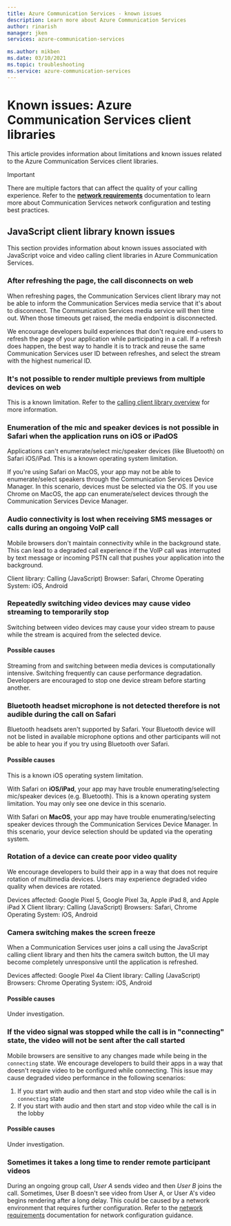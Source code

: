 ```yaml
---
title: Azure Communication Services - known issues
description: Learn more about Azure Communication Services
author: rinarish
manager: jken
services: azure-communication-services

ms.author: mikben
ms.date: 03/10/2021
ms.topic: troubleshooting
ms.service: azure-communication-services
---
```


# Known issues: Azure Communication Services client libraries
This article provides information about limitations and known issues related to the Azure Communication Services client libraries.

> [!IMPORTANT]
> There are multiple factors that can affect the quality of your calling experience. Refer to the **[network requirements](https://docs.microsoft.com/azure/communication-services/concepts/voice-video-calling/network-requirements)** documentation to learn more about Communication Services network configuration and testing best practices.


## JavaScript client library known issues 

This section provides information about known issues associated with JavaScript voice and video calling client libraries in Azure Communication Services.

### After refreshing the page, the call disconnects on web
When refreshing pages, the Communication Services client library may not be able to inform the Communication Services media service that it's about to disconnect. The Communication Services media service will then time out. When those timeouts get raised, the media endpoint is disconnected. 

We encourage developers build experiences that don't require end-users to refresh the page of your application while participating in a call. If a refresh does happen, the best way to handle it is to track and reuse the same Communication Services user ID between refreshes, and select the stream with the highest numerical ID.

### It's not possible to render multiple previews from multiple devices on web
This is a known limitation. Refer to the [calling client library overview](https://docs.microsoft.com/azure/communication-services/concepts/voice-video-calling/calling-sdk-features) for more information.

### Enumeration of the mic and speaker devices is not possible in Safari when the application runs on iOS or iPadOS 
Applications can't enumerate/select mic/speaker devices (like Bluetooth) on Safari iOS/iPad. This is a known operating system limitation.

If you're using Safari on MacOS, your app may not be able to enumerate/select speakers through the Communication Services Device Manager. In this scenario, devices must be selected via the OS. If you use Chrome on MacOS, the app can enumerate/select devices through the Communication Services Device Manager.

### Audio connectivity is lost when receiving SMS messages or calls during an ongoing VoIP call
Mobile browsers don't maintain connectivity while in the background state. This can lead to a degraded call experience if the VoIP call was interrupted by text message or incoming PSTN call that pushes your application into the background.

Client library: Calling (JavaScript)
Browser: Safari, Chrome
Operating System: iOS, Android

### Repeatedly switching video devices may cause video streaming to temporarily stop

Switching between video devices may cause your video stream to pause while the stream is acquired from the selected device.

#### Possible causes
Streaming from and switching between media devices is computationally intensive. Switching frequently can cause performance degradation. Developers are encouraged to stop one device stream before starting another.

### Bluetooth headset microphone is not detected therefore is not audible during the call on Safari
Bluetooth headsets aren't supported by Safari. Your Bluetooth device will not be listed in available microphone options and other participants will not be able to hear you if you try using Bluetooth over Safari.

#### Possible causes
This is a known iOS operating system limitation. 

With Safari on **iOS/iPad**, your app may have trouble enumerating/selecting mic/speaker devices (e.g. Bluetooth). This is a known operating system limitation. You may only see one device in this scenario. 

With Safari on **MacOS**, your app may have trouble enumerating/selecting speaker devices through the Communication Services Device Manager. In this scenario, your device selection should be updated via the operating system.

### Rotation of a device can create poor video quality
We encourage developers to build their app in a way that does not require rotation of multimedia devices. Users may experience degraded video quality when devices are rotated.

Devices affected: Google Pixel 5, Google Pixel 3a, Apple iPad 8, and Apple iPad X
Client library: Calling (JavaScript)
Browsers: Safari, Chrome
Operating System: iOS, Android


### Camera switching makes the screen freeze 
When a Communication Services user joins a call using the JavaScript calling client library and then hits the camera switch button, the UI may become completely unresponsive until the application is refreshed.

Devices affected: Google Pixel 4a
Client library: Calling (JavaScript)
Browsers: Chrome
Operating System: iOS, Android


#### Possible causes
Under investigation.

### If the video signal was stopped while the call is in "connecting" state, the video will not be sent after the call started 
Mobile browsers are sensitive to any changes made while being in the `connecting` state. We encourage developers to build their apps in a way that doesn't require video to be configured while connecting. This issue may cause degraded video performance in the following scenarios:

 1. If you start with audio and then start and stop video while the call is in `connecting` state
 2. If you start with audio and then start and stop video while the call is in the lobby


#### Possible causes
Under investigation.

###  Sometimes it takes a long time to render remote participant videos
During an ongoing group call, _User A_ sends video and then _User B_ joins the call. Sometimes, User B doesn't see video from User A, or User A's video begins rendering after a long delay. This could be caused by a network environment that requires further configuration. Refer to the [network requirements](https://docs.microsoft.com/azure/communication-services/concepts/voice-video-calling/network-requirements) documentation for network configuration guidance.
